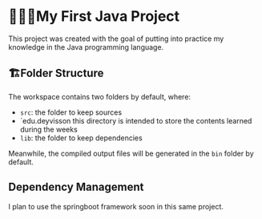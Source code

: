 # 🧑🏾‍💻My First Java Project

This project was created with the goal of putting into practice my knowledge in the Java programming language.

## 🏗️Folder Structure

The workspace contains two folders by default, where:

- `src`: the folder to keep sources
- `edu.deyvisson this directory is intended to store the contents learned during the weeks
- `lib`: the folder to keep dependencies

Meanwhile, the compiled output files will be generated in the `bin` folder by default.

<!-- > If you want to customize the folder structure, open `.vscode/settings.json` and update the related settings there.-->

## Dependency Management

<!--The `JAVA PROJECTS` view allows you to manage your dependencies. More details can be found [here](https://github.com/microsoft/vscode-java-dependency#manage-dependencies).-->

I plan to use the springboot framework soon in this same project.